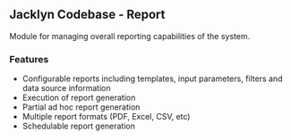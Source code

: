 ## Jacklyn Codebase - Report
Module for managing overall reporting capabilities of the system.

### Features
* Configurable reports including templates, input parameters, filters and data source information
* Execution of report generation
* Partial ad hoc report generation
* Multiple report formats (PDF, Excel, CSV, etc)
* Schedulable report generation
